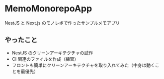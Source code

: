 # MemoMonorepoApp

NestJS と Next.js のモノレポで作ったサンプルメモアプリ

## やったこと

- NestJS のクリーンアーキテクチャの試作
- CI 関連のファイルを作成（練習）
- フロントも簡単にクリーンアーキテクチャを取り入れてみた（中身は動くことを最優先）
